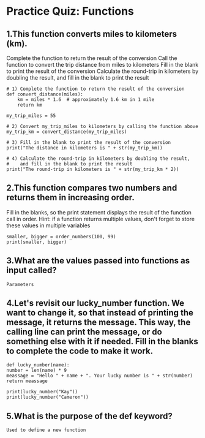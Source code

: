 # Practice Quiz: Functions

## 1.This function converts miles to kilometers (km).
Complete the function to return the result of the conversion
Call the function to convert the trip distance from miles to kilometers
Fill in the blank to print the result of the conversion
Calculate the round-trip in kilometers by doubling the result, and fill in the blank to print the result

    # 1) Complete the function to return the result of the conversion
    def convert_distance(miles):
        km = miles * 1.6  # approximately 1.6 km in 1 mile
        return km

    my_trip_miles = 55

    # 2) Convert my_trip_miles to kilometers by calling the function above
    my_trip_km = convert_distance(my_trip_miles)

    # 3) Fill in the blank to print the result of the conversion
    print("The distance in kilometers is " + str(my_trip_km))

    # 4) Calculate the round-trip in kilometers by doubling the result,
    #    and fill in the blank to print the result
    print("The round-trip in kilometers is " + str(my_trip_km * 2))


## 2.This function compares two numbers and returns them in increasing order.

Fill in the blanks, so the print statement displays the result of the function call in order.
Hint: if a function returns multiple values, don't forget to store these values in multiple variables

    smaller, bigger = order_numbers(100, 99)
    print(smaller, bigger)


## 3.What are the values passed into functions as input called?

    Parameters

## 4.Let's revisit our lucky_number function. We want to change it, so that instead of printing the message, it returns the message. This way, the calling line can print the message, or do something else with it if needed. Fill in the blanks to complete the code to make it work.


    def lucky_number(name):
    number = len(name) * 9
    meassage = "Hello " + name + ". Your lucky number is " + str(number)
    return meassage
            
    print(lucky_number("Kay"))
    print(lucky_number("Cameron"))

## 5.What is the purpose of the def keyword?

    Used to define a new function

